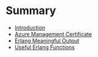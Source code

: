 # Summary

* [Introduction](README.md)
* [Azure Management Certificate](azure-management-certificate.md)
* [Erlang Meaningful Output](erlang-meaningful-output.md)
* [Useful Erlang Functions](useful-erlang-functions.md)


